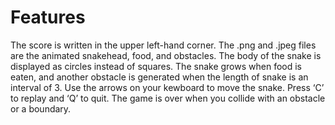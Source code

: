 # Features 
The score is written in the upper left-hand corner. The .png and .jpeg files are the animated snakehead, food, and obstacles. The body of the snake is displayed as circles instead of squares. The snake grows when food is eaten, and another obstacle is generated when the length of snake is an interval of 3. Use the arrows on your kewboard to move the snake. Press ‘C’ to replay and ‘Q’ to quit. The game is over when you collide with an obstacle or a boundary. 
